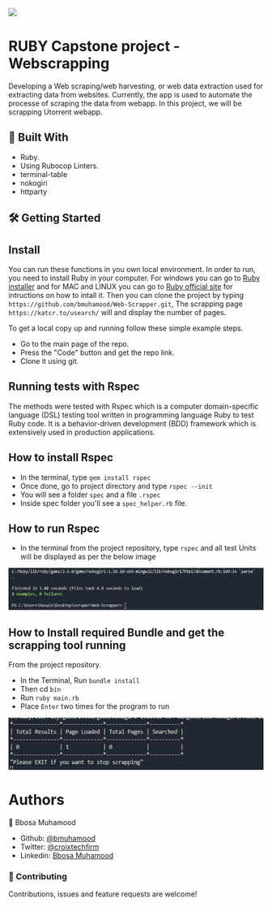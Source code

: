 ![](https://img.shields.io/badge/Microverse-blueviolet)

# RUBY Capstone project - Webscrapping

Developing a Web scraping/web harvesting, or web data extraction used for extracting data from websites. Currently, the app is used to automate the processe of scraping the data from webapp. In this project, we will be scrapping Utorrent webapp.

## 🔧 Built With

- Ruby.
- Using Rubocop Linters.
- terminal-table
- nokogiri
- httparty

## 🛠 Getting Started

## Install

You can run these functions in you own local environment. In order to run, you need to install Ruby in your computer. For windows you can go to [Ruby installer](https://rubyinstaller.org/) and for MAC and LINUX you can go to [Ruby official site](https://www.ruby-lang.org/en/downloads/) for intructions on how to intall it. Then you can clone the project by typing `https://github.com/bmuhamood/Web-Scrapper.git`, The scrapping page `https://katcr.to/usearch/` will and display the number of pages.

To get a local copy up and running follow these simple example steps.

- Go to the main page of the repo.
- Press the "Code" button and get the repo link.
- Clone it using git.

## Running tests with Rspec

The methods were tested with Rspec which is a computer domain-specific language (DSL) testing tool written in programming language Ruby to test Ruby code. It is a behavior-driven development (BDD) framework which is extensively used in production applications.

## How to install Rspec

- In the terminal, type `gem install rspec`
- Once done, go to project directory and type `rspec --init`
- You will see a folder `spec` and a file `.rspec`
- Inside spec folder you'll see a `spec_helper.rb` file.

## How to run Rspec

- In the terminal from the project repository, type `rspec` and all test Units will be displayed as per the below image

<img src="images/1.JPG">

## How to Install required Bundle and get the scrapping tool running

From the project repository.

- In the Terminal, Run `bundle install`
- Then cd `bin`
- Run `ruby main.rb`
- Place `Enter` two times for the program to run

<img src="images/2.JPG">

# Authors

👤 Bbosa Muhamood

- Github: [@bmuhamood](https://github.com/bmuhamood)
- Twitter: [@croixtechfirm](https://twitter.com/croixtechfirm)
- Linkedin: [Bbosa Muhamood](https://www.linkedin.com/in/bbosa-muhamood-06845576/)

### 🤝 Contributing

Contributions, issues and feature requests are welcome!
